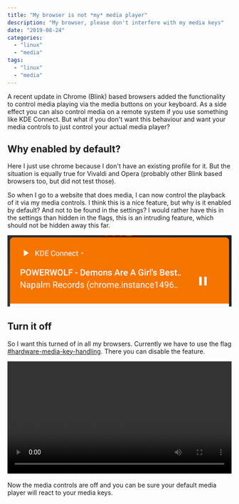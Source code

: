 ```yaml
---
title: "My browser is not *my* media player"
description: "My browser, please don't interfere with my media keys"
date: "2019-08-24"
categories:
  - "linux"
  - "media"
tags:
  - "linux"
  - "media"
---
```


A recent update in Chrome (Blink) based browsers added the functionality to
control media playing via the media buttons on your keyboard. As a side effect
you can also control media on a remote system if you use something like KDE
Connect. But what if you don't want this behaviour and want your media controls
to just control your actual media player?

<!--more-->

## Why enabled by default?

Here I just use chrome because I don't have an existing profile for it. But the
situation is equally true for Vivaldi and Opera (probably other Blink based
browsers too, but did not test those).

So when I go to a website that does media, I can now control the playback of it
via my media controls. I think this is a nice feature, but why is it enabled by
default? And not to be found in the settings? I would rather have this in the
settings than hidden in the flags, this is an intruding feature, which should
not be hidden away this far.

![kdeconnect shows chrome media](kdeconnect.png)

## Turn it off

So I want this turned of in all my browsers. Currently we have to use the flag
[#hardware-media-key-handling](chrome://flags/#hardware-media-key-handling
"Hardware Media Key Handling"). There you can disable the feature.

<video controls="controls" style="width: 100%">
    <source type="video/mp4" src="disable-media-keys.mp4"></source>
    <p>Your browser does not support the video element.</p>
</video>

Now the media controls are off and you can be sure your default media player
will react to your media keys.
